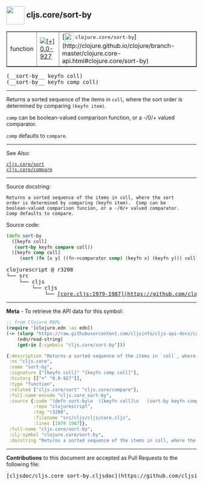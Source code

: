 ## <img width="48px" valign="middle" src="http://i.imgur.com/Hi20huC.png"> cljs.core/sort-by

 <table border="1">
<tr>

<td>function</td>
<td><a href="https://github.com/cljsinfo/cljs-api-docs/tree/0.0-927"><img valign="middle" alt="[+] 0.0-927" src="https://img.shields.io/badge/+-0.0--927-lightgrey.svg"></a> </td>
<td>
[<img height="24px" valign="middle" src="http://i.imgur.com/1GjPKvB.png"> <samp>clojure.core/sort-by</samp>](http://clojure.github.io/clojure/branch-master/clojure.core-api.html#clojure.core/sort-by)
</td>
</tr>
</table>

 <samp>
(__sort-by__ keyfn coll)<br>
</samp>
 <samp>
(__sort-by__ keyfn comp coll)<br>
</samp>

---

Returns a sorted sequence of the items in `coll`, where the sort order is
determined by comparing `(keyfn item)`.

`comp` can be boolean-valued comparison function, or a -/0/+ valued comparator.

`comp` defaults to `compare`.

---


See Also:

[`cljs.core/sort`](cljs.core_sort.md)<br>
[`cljs.core/compare`](cljs.core_compare.md)<br>

---

Source docstring:

```
Returns a sorted sequence of the items in coll, where the sort
order is determined by comparing (keyfn item).  Comp can be
boolean-valued comparison funcion, or a -/0/+ valued comparator.
Comp defaults to compare.
```

Source code:

```clj
(defn sort-by
  ([keyfn coll]
   (sort-by keyfn compare coll))
  ([keyfn comp coll]
     (sort (fn [x y] ((fn->comparator comp) (keyfn x) (keyfn y))) coll)))
```

 <pre>
clojurescript @ r3208
└── src
    └── cljs
        └── cljs
            └── <ins>[core.cljs:1979-1987](https://github.com/clojure/clojurescript/blob/r3208/src/cljs/cljs/core.cljs#L1979-L1987)</ins>
</pre>


---

__Meta__ - To retrieve the API data for this symbol:

```clj
;; from Clojure REPL
(require '[clojure.edn :as edn])
(-> (slurp "https://raw.githubusercontent.com/cljsinfo/cljs-api-docs/catalog/cljs-api.edn")
    (edn/read-string)
    (get-in [:symbols "cljs.core/sort-by"]))
```

```clj
{:description "Returns a sorted sequence of the items in `coll`, where the sort order is\ndetermined by comparing `(keyfn item)`.\n\n`comp` can be boolean-valued comparison function, or a -/0/+ valued comparator.\n\n`comp` defaults to `compare`.",
 :ns "cljs.core",
 :name "sort-by",
 :signature ["[keyfn coll]" "[keyfn comp coll]"],
 :history [["+" "0.0-927"]],
 :type "function",
 :related ["cljs.core/sort" "cljs.core/compare"],
 :full-name-encode "cljs.core_sort-by",
 :source {:code "(defn sort-by\n  ([keyfn coll]\n   (sort-by keyfn compare coll))\n  ([keyfn comp coll]\n     (sort (fn [x y] ((fn->comparator comp) (keyfn x) (keyfn y))) coll)))",
          :repo "clojurescript",
          :tag "r3208",
          :filename "src/cljs/cljs/core.cljs",
          :lines [1979 1987]},
 :full-name "cljs.core/sort-by",
 :clj-symbol "clojure.core/sort-by",
 :docstring "Returns a sorted sequence of the items in coll, where the sort\norder is determined by comparing (keyfn item).  Comp can be\nboolean-valued comparison funcion, or a -/0/+ valued comparator.\nComp defaults to compare."}

```

---

__Contributions__ to this document are accepted as Pull Requests to the following file:

 <pre>
[cljsdoc/cljs.core_sort-by.cljsdoc](https://github.com/cljsinfo/cljs-api-docs/blob/master/cljsdoc/cljs.core_sort-by.cljsdoc)
</pre>

